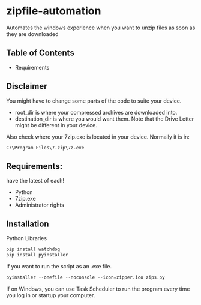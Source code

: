 # zipfile-automation

Automates the windows experience when you want to unzip files as soon as they are downloaded

## Table of Contents
- Requirements

## Disclaimer
You might have to change some parts of the code to suite your device.
- root_dir is where your compressed archives are downloaded into.
- destination_dir is where you would want them.
Note that the Drive Letter might be different in your device.

Also check where your 7zip.exe is located in your device. Normally it is in:
```
C:\Program Files\7-zip\7z.exe
```

## Requirements:
have the latest of each!
- Python
- 7zip.exe
- Administrator rights

## Installation
Python Libraries
```python
pip install watchdog
pip install pyinstaller
```

If you want to run the script as an .exe file.
```python
pyinstaller --onefile --noconsole --icon=zipper.ico zips.py
```

If on Windows, you can use Task Scheduler to run the program every time you log in or startup your computer.

